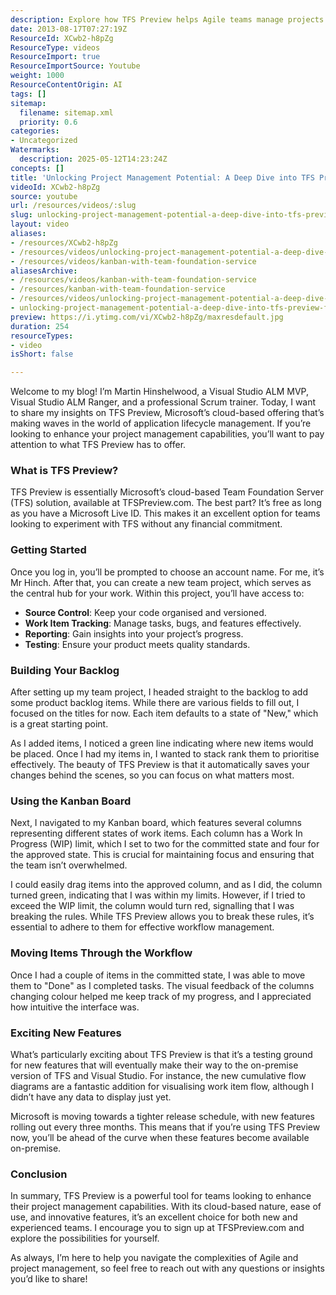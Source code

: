 ```yaml
---
description: Explore how TFS Preview helps Agile teams manage projects with cloud-based source control, work tracking, Kanban boards, WIP limits, and early access to new features.
date: 2013-08-17T07:27:19Z
ResourceId: XCwb2-h8pZg
ResourceType: videos
ResourceImport: true
ResourceImportSource: Youtube
weight: 1000
ResourceContentOrigin: AI
tags: []
sitemap:
  filename: sitemap.xml
  priority: 0.6
categories:
- Uncategorized
Watermarks:
  description: 2025-05-12T14:23:24Z
concepts: []
title: 'Unlocking Project Management Potential: A Deep Dive into TFS Preview for Agile Teams'
videoId: XCwb2-h8pZg
source: youtube
url: /resources/videos/:slug
slug: unlocking-project-management-potential-a-deep-dive-into-tfs-preview-for-agile-teams
layout: video
aliases:
- /resources/XCwb2-h8pZg
- /resources/videos/unlocking-project-management-potential-a-deep-dive-into-tfs-preview-for-agile-teams
- /resources/videos/kanban-with-team-foundation-service
aliasesArchive:
- /resources/videos/kanban-with-team-foundation-service
- /resources/kanban-with-team-foundation-service
- /resources/videos/unlocking-project-management-potential-a-deep-dive-into-tfs-preview-for-agile-teams
- unlocking-project-management-potential-a-deep-dive-into-tfs-preview-for-agile-teams
preview: https://i.ytimg.com/vi/XCwb2-h8pZg/maxresdefault.jpg
duration: 254
resourceTypes:
- video
isShort: false

---
```

Welcome to my blog! I’m Martin Hinshelwood, a Visual Studio ALM MVP, Visual Studio ALM Ranger, and a professional Scrum trainer. Today, I want to share my insights on TFS Preview, Microsoft’s cloud-based offering that’s making waves in the world of application lifecycle management. If you’re looking to enhance your project management capabilities, you’ll want to pay attention to what TFS Preview has to offer.

### What is TFS Preview?

TFS Preview is essentially Microsoft’s cloud-based Team Foundation Server (TFS) solution, available at TFSPreview.com. The best part? It’s free as long as you have a Microsoft Live ID. This makes it an excellent option for teams looking to experiment with TFS without any financial commitment.

### Getting Started

Once you log in, you’ll be prompted to choose an account name. For me, it’s Mr Hinch. After that, you can create a new team project, which serves as the central hub for your work. Within this project, you’ll have access to:

- **Source Control**: Keep your code organised and versioned.
- **Work Item Tracking**: Manage tasks, bugs, and features effectively.
- **Reporting**: Gain insights into your project’s progress.
- **Testing**: Ensure your product meets quality standards.

### Building Your Backlog

After setting up my team project, I headed straight to the backlog to add some product backlog items. While there are various fields to fill out, I focused on the titles for now. Each item defaults to a state of "New," which is a great starting point.

As I added items, I noticed a green line indicating where new items would be placed. Once I had my items in, I wanted to stack rank them to prioritise effectively. The beauty of TFS Preview is that it automatically saves your changes behind the scenes, so you can focus on what matters most.

### Using the Kanban Board

Next, I navigated to my Kanban board, which features several columns representing different states of work items. Each column has a Work In Progress (WIP) limit, which I set to two for the committed state and four for the approved state. This is crucial for maintaining focus and ensuring that the team isn’t overwhelmed.

I could easily drag items into the approved column, and as I did, the column turned green, indicating that I was within my limits. However, if I tried to exceed the WIP limit, the column would turn red, signalling that I was breaking the rules. While TFS Preview allows you to break these rules, it’s essential to adhere to them for effective workflow management.

### Moving Items Through the Workflow

Once I had a couple of items in the committed state, I was able to move them to "Done" as I completed tasks. The visual feedback of the columns changing colour helped me keep track of my progress, and I appreciated how intuitive the interface was.

### Exciting New Features

What’s particularly exciting about TFS Preview is that it’s a testing ground for new features that will eventually make their way to the on-premise version of TFS and Visual Studio. For instance, the new cumulative flow diagrams are a fantastic addition for visualising work item flow, although I didn’t have any data to display just yet.

Microsoft is moving towards a tighter release schedule, with new features rolling out every three months. This means that if you’re using TFS Preview now, you’ll be ahead of the curve when these features become available on-premise.

### Conclusion

In summary, TFS Preview is a powerful tool for teams looking to enhance their project management capabilities. With its cloud-based nature, ease of use, and innovative features, it’s an excellent choice for both new and experienced teams. I encourage you to sign up at TFSPreview.com and explore the possibilities for yourself. 

As always, I’m here to help you navigate the complexities of Agile and project management, so feel free to reach out with any questions or insights you’d like to share!
